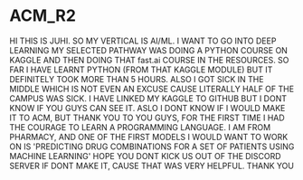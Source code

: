 # ACM_R2
HI THIS IS JUHI. SO MY VERTICAL IS AI/ML.
I WANT TO GO INTO DEEP LEARNING
MY SELECTED PATHWAY WAS DOING A PYTHON COURSE ON KAGGLE AND THEN DOING THAT fast.ai COURSE IN THE RESOURCES. SO FAR I HAVE LEARNT PYTHON (FROM THAT KAGGLE MODULE) BUT IT DEFINITELY TOOK MORE THAN 5 HOURS. ALSO I GOT SICK IN THE MIDDLE WHICH IS NOT EVEN AN EXCUSE CAUSE LITERALLY HALF OF THE CAMPUS WAS SICK. I HAVE LINKED MY KAGGLE TO GITHUB BUT I DONT KNOW IF YOU GUYS CAN SEE IT. ASLO I DONT KNOW IF I WOULD MAKE IT TO ACM, BUT THANK YOU TO YOU GUYS, FOR THE FIRST TIME I HAD THE COURAGE TO LEARN A PROGRAMMING LANGUAGE. I AM FROM PHARMACY, AND ONE OF THE FIRST MODELS I WOULD WANT TO WORK ON IS 'PREDICTING DRUG COMBINATIONS FOR A SET OF PATIENTS USING MACHINE LEARNING' HOPE YOU DONT KICK US OUT OF THE DISCORD SERVER IF DONT MAKE IT, CAUSE THAT WAS VERY HELPFUL.
THANK YOU
